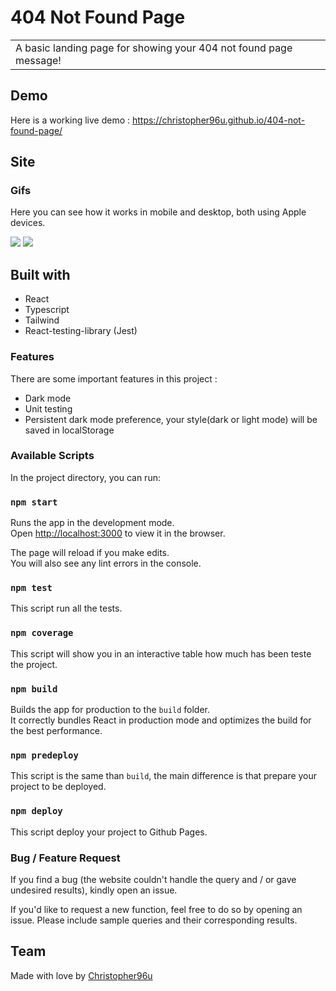 # 404 Not Found Page
<table>
<tr>
<td>
  A basic landing page for showing your 404 not found page message!
</td>
</tr>
</table>


## Demo
Here is a working live demo :  https://christopher96u.github.io/404-not-found-page/


## Site

### Gifs
Here you can see how it works in mobile and desktop, both using Apple devices.

![](https://media1.tenor.com/images/c5ed9e5c061961b67ac2344fd279af75/tenor.gif?itemid=24859295)
![](https://media1.tenor.com/images/9e59daa0479dcedd72d623b5b433b912/tenor.gif?itemid=24859321)



## Built with 

- React
- Typescript
- Tailwind
- React-testing-library (Jest)



### Features

There are some important features in this project :

- Dark mode
- Unit testing
- Persistent dark mode preference, your style(dark or light mode) will be saved in localStorage

### Available Scripts

In the project directory, you can run:

### `npm start`

Runs the app in the development mode.<br />
Open [http://localhost:3000](http://localhost:3000) to view it in the browser.

The page will reload if you make edits.<br />
You will also see any lint errors in the console.

### `npm test`

This script run all the tests.

### `npm coverage`

This script will show you in an interactive table how much has been teste the project.

### `npm build`

Builds the app for production to the `build` folder.<br />
It correctly bundles React in production mode and optimizes the build for the best performance.

### `npm predeploy`

This script is the same than `build`, the main difference is that prepare your project to be deployed.

### `npm deploy`

This script deploy your project to Github Pages.

### Bug / Feature Request

If you find a bug (the website couldn't handle the query and / or gave undesired results), kindly open an issue.

If you'd like to request a new function, feel free to do so by opening an issue. Please include sample queries and their corresponding results.

## Team

Made with love by  [Christopher96u](https://github.com/Christopher96u)
